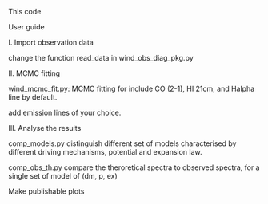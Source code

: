 This code

User guide

I. Import observation data

change the function read_data in 
wind_obs_diag_pkg.py


II. MCMC fitting

wind_mcmc_fit.py: MCMC fitting for include CO (2-1), HI 21cm, and Halpha line by default. 


add emission lines of your choice. 


III. Analyse the results

comp_models.py distinguish different set of models characterised by different driving mechanisms, potential and expansion law.

comp_obs_th.py compare the theroretical spectra to observed spectra, for a single set of model of (dm, p, ex)

Make publishable plots


